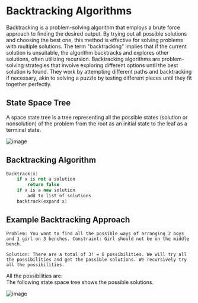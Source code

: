# Backtracking Algorithms

Backtracking is a problem-solving algorithm that employs a brute force approach to finding the desired output. By trying out all possible solutions and choosing the best one, this method is effective for solving problems with multiple solutions. The term "backtracking" implies that if the current solution is unsuitable, the algorithm backtracks and explores other solutions, often utilizing recursion. Backtracking algorithms are problem-solving strategies that involve exploring different options until the best solution is found. They work by attempting different paths and backtracking if necessary, akin to solving a puzzle by testing different pieces until they fit together perfectly.

## State Space Tree
A space state tree is a tree representing all the possible states (solution or nonsolution) of the problem from the root as an initial state to the leaf as a terminal state.

![image](https://github.com/nitishhsinghhh/Tips-and-Tricks-for-Programming-using-Cpp/assets/93253740/72e2e3da-b5a3-4d81-9149-7358a76639af)

## Backtracking Algorithm
```cpp
Backtrack(x)
    if x is not a solution
        return false
    if x is a new solution
        add to list of solutions
    backtrack(expand x)
```

## Example Backtracking Approach

```
Problem: You want to find all the possible ways of arranging 2 boys and 1 girl on 3 benches. Constraint: Girl should not be on the middle bench.
```
```
Solution: There are a total of 3! = 6 possibilities. We will try all the possibilities and get the possible solutions. We recursively try all the possibilities.
```
All the possibilities are:
<br>
The following state space tree shows the possible solutions.

![image](https://github.com/nitishhsinghhh/Tips-and-Tricks-for-Programming-using-Cpp/assets/93253740/a8201900-13e2-4e1d-be1b-11bc08c5db74)


